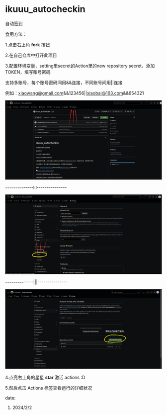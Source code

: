 # ikuuu_autocheckin

自动签到

食用方法：

1.点击右上角 **fork** 按钮

2.在自己仓库中打开此项目

3.配置环境变量，setting里secret的Action里的new repository secret，添加TOKEN，填写账号密码

支持多账号，每个账号密码间用&&连接，不同账号间用||连接

例如：xiaowang@gmail.com&&123456||xiaobai@163.com&&654321

![1](https://github.com/ycluohuang/all_Img_Src/blob/main/autoCheckin/1.png)

--------------III---------------

![2](https://github.com/ycluohuang/all_Img_Src/blob/main/autoCheckin/2.png)

--------------|||---------------

![3](https://github.com/ycluohuang/all_Img_Src/blob/main/autoCheckin/3.png)

4.点亮右上角的星星 **star** 激活 actions :D

5.然后点击 Actions 标签查看运行的详细状况

date:
1. 2024/2/2
